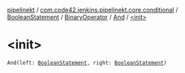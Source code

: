[pipelinekt](../../../../index.md) / [com.code42.jenkins.pipelinekt.core.conditional](../../../index.md) / [BooleanStatement](../../index.md) / [BinaryOperator](../index.md) / [And](index.md) / [&lt;init&gt;](./-init-.md)

# &lt;init&gt;

`And(left: `[`BooleanStatement`](../../index.md)`, right: `[`BooleanStatement`](../../index.md)`)`